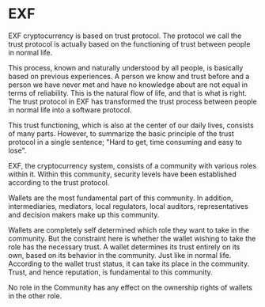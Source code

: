 # EXF
EXF cryptocurrency is based on trust protocol. The protocol we call the trust protocol is actually based on the functioning of trust between people in normal life.

This process, known and naturally understood by all people, is basically based on previous experiences. A person we know and trust before and a person we have never met and have no knowledge about are not equal in terms of reliability. This is the natural flow of life, and that is what is right. The trust protocol in EXF has transformed the trust process between people in normal life into a software protocol.

This trust functioning, which is also at the center of our daily lives, consists of many parts. However, to summarize the basic principle of the trust protocol in a single sentence; "Hard to get, time consuming and easy to lose".

EXF, the cryptocurrency system, consists of a community with various roles within it. Within this community, security levels have been established according to the trust protocol.

Wallets are the most fundamental part of this community. In addition, intermediaries, mediators, local regulators, local auditors, representatives and decision makers make up this community.

Wallets are completely self determined which role they want to take in the community. But the constraint here is whether the wallet wishing to take the role has the necessary trust. A wallet determines its trust entirely on its own, based on its behavior in the community. Just like in normal life. According to the wallet trust status, it can take its place in the community. Trust, and hence reputation, is fundamental to this community.

No role in the Community has any effect on the ownership rights of wallets in the other role.
